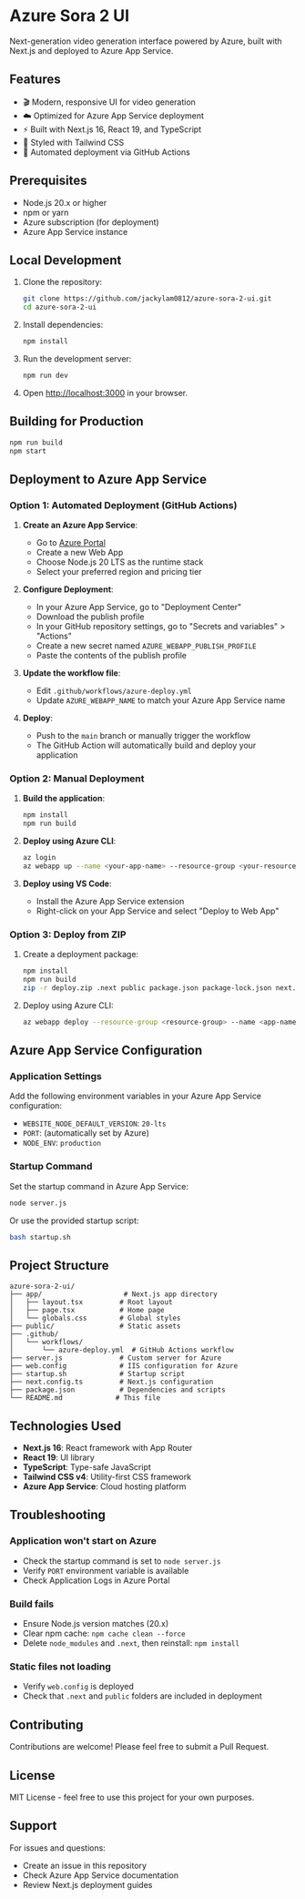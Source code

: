 # Azure Sora 2 UI

Next-generation video generation interface powered by Azure, built with Next.js and deployed to Azure App Service.

## Features

- 🎬 Modern, responsive UI for video generation
- ☁️ Optimized for Azure App Service deployment
- ⚡ Built with Next.js 16, React 19, and TypeScript
- 🎨 Styled with Tailwind CSS
- 🚀 Automated deployment via GitHub Actions

## Prerequisites

- Node.js 20.x or higher
- npm or yarn
- Azure subscription (for deployment)
- Azure App Service instance

## Local Development

1. Clone the repository:
   ```bash
   git clone https://github.com/jackylam0812/azure-sora-2-ui.git
   cd azure-sora-2-ui
   ```

2. Install dependencies:
   ```bash
   npm install
   ```

3. Run the development server:
   ```bash
   npm run dev
   ```

4. Open [http://localhost:3000](http://localhost:3000) in your browser.

## Building for Production

```bash
npm run build
npm start
```

## Deployment to Azure App Service

### Option 1: Automated Deployment (GitHub Actions)

1. **Create an Azure App Service**:
   - Go to [Azure Portal](https://portal.azure.com)
   - Create a new Web App
   - Choose Node.js 20 LTS as the runtime stack
   - Select your preferred region and pricing tier

2. **Configure Deployment**:
   - In your Azure App Service, go to "Deployment Center"
   - Download the publish profile
   - In your GitHub repository settings, go to "Secrets and variables" > "Actions"
   - Create a new secret named `AZURE_WEBAPP_PUBLISH_PROFILE`
   - Paste the contents of the publish profile

3. **Update the workflow file**:
   - Edit `.github/workflows/azure-deploy.yml`
   - Update `AZURE_WEBAPP_NAME` to match your Azure App Service name

4. **Deploy**:
   - Push to the `main` branch or manually trigger the workflow
   - The GitHub Action will automatically build and deploy your application

### Option 2: Manual Deployment

1. **Build the application**:
   ```bash
   npm install
   npm run build
   ```

2. **Deploy using Azure CLI**:
   ```bash
   az login
   az webapp up --name <your-app-name> --resource-group <your-resource-group>
   ```

3. **Deploy using VS Code**:
   - Install the Azure App Service extension
   - Right-click on your App Service and select "Deploy to Web App"

### Option 3: Deploy from ZIP

1. Create a deployment package:
   ```bash
   npm install
   npm run build
   zip -r deploy.zip .next public package.json package-lock.json next.config.ts server.js web.config node_modules
   ```

2. Deploy using Azure CLI:
   ```bash
   az webapp deploy --resource-group <resource-group> --name <app-name> --src-path deploy.zip
   ```

## Azure App Service Configuration

### Application Settings

Add the following environment variables in your Azure App Service configuration:

- `WEBSITE_NODE_DEFAULT_VERSION`: `20-lts`
- `PORT`: (automatically set by Azure)
- `NODE_ENV`: `production`

### Startup Command

Set the startup command in Azure App Service:
```bash
node server.js
```

Or use the provided startup script:
```bash
bash startup.sh
```

## Project Structure

```
azure-sora-2-ui/
├── app/                    # Next.js app directory
│   ├── layout.tsx         # Root layout
│   ├── page.tsx           # Home page
│   └── globals.css        # Global styles
├── public/                # Static assets
├── .github/
│   └── workflows/
│       └── azure-deploy.yml  # GitHub Actions workflow
├── server.js              # Custom server for Azure
├── web.config             # IIS configuration for Azure
├── startup.sh             # Startup script
├── next.config.ts         # Next.js configuration
├── package.json           # Dependencies and scripts
└── README.md             # This file
```

## Technologies Used

- **Next.js 16**: React framework with App Router
- **React 19**: UI library
- **TypeScript**: Type-safe JavaScript
- **Tailwind CSS v4**: Utility-first CSS framework
- **Azure App Service**: Cloud hosting platform

## Troubleshooting

### Application won't start on Azure

- Check the startup command is set to `node server.js`
- Verify `PORT` environment variable is available
- Check Application Logs in Azure Portal

### Build fails

- Ensure Node.js version matches (20.x)
- Clear npm cache: `npm cache clean --force`
- Delete `node_modules` and `.next`, then reinstall: `npm install`

### Static files not loading

- Verify `web.config` is deployed
- Check that `.next` and `public` folders are included in deployment

## Contributing

Contributions are welcome! Please feel free to submit a Pull Request.

## License

MIT License - feel free to use this project for your own purposes.

## Support

For issues and questions:
- Create an issue in this repository
- Check Azure App Service documentation
- Review Next.js deployment guides
